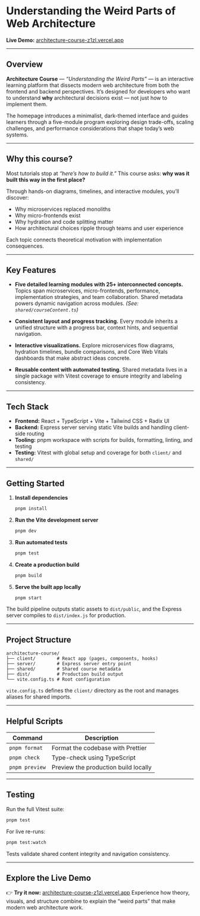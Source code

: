 # Understanding the Weird Parts of Web Architecture

**Live Demo:** [architecture-course-z1zl.vercel.app](https://architecture-course-z1zl.vercel.app/)

---

## Overview

**Architecture Course** — *“Understanding the Weird Parts”* — is an interactive learning platform that dissects modern web architecture from both the frontend and backend perspectives.
It’s designed for developers who want to understand **why** architectural decisions exist — not just how to implement them.

The homepage introduces a minimalist, dark-themed interface and guides learners through a five-module program exploring design trade-offs, scaling challenges, and performance considerations that shape today’s web systems.

---

## Why this course?

Most tutorials stop at *“here’s how to build it.”*
This course asks: **why was it built this way in the first place?**

Through hands-on diagrams, timelines, and interactive modules, you’ll discover:

* Why microservices replaced monoliths
* Why micro-frontends exist
* Why hydration and code splitting matter
* How architectural choices ripple through teams and user experience

Each topic connects theoretical motivation with implementation consequences.

---

## Key Features

* **Five detailed learning modules with 25+ interconnected concepts.**
  Topics span microservices, micro-frontends, performance, implementation strategies, and team collaboration. Shared metadata powers dynamic navigation across modules.
  *(See: `shared/courseContent.ts`)*

* **Consistent layout and progress tracking.**
  Every module inherits a unified structure with a progress bar, context hints, and sequential navigation.

* **Interactive visualizations.**
  Explore microservices flow diagrams, hydration timelines, bundle comparisons, and Core Web Vitals dashboards that make abstract ideas concrete.

* **Reusable content with automated testing.**
  Shared metadata lives in a single package with Vitest coverage to ensure integrity and labeling consistency.

---

## Tech Stack

* **Frontend:** React + TypeScript + Vite + Tailwind CSS + Radix UI
* **Backend:** Express server serving static Vite builds and handling client-side routing
* **Tooling:** pnpm workspace with scripts for builds, formatting, linting, and testing
* **Testing:** Vitest with global setup and coverage for both `client/` and `shared/`

---

## Getting Started

1. **Install dependencies**

   ```bash
   pnpm install
   ```

2. **Run the Vite development server**

   ```bash
   pnpm dev
   ```

3. **Run automated tests**

   ```bash
   pnpm test
   ```

4. **Create a production build**

   ```bash
   pnpm build
   ```

5. **Serve the built app locally**

   ```bash
   pnpm start
   ```

The build pipeline outputs static assets to `dist/public`, and the Express server compiles to `dist/index.js` for production.

---

## Project Structure

```
architecture-course/
├── client/        # React app (pages, components, hooks)
├── server/        # Express server entry point
├── shared/        # Shared course metadata
├── dist/          # Production build output
└── vite.config.ts # Root configuration
```

`vite.config.ts` defines the `client/` directory as the root and manages aliases for shared imports.

---

## Helpful Scripts

| Command        | Description                          |
| -------------- | ------------------------------------ |
| `pnpm format`  | Format the codebase with Prettier    |
| `pnpm check`   | Type-check using TypeScript          |
| `pnpm preview` | Preview the production build locally |

---

## Testing

Run the full Vitest suite:

```bash
pnpm test
```

For live re-runs:

```bash
pnpm test:watch
```

Tests validate shared content integrity and navigation consistency.

---

## Explore the Live Demo

👉 **Try it now:** [architecture-course-z1zl.vercel.app](https://architecture-course-z1zl.vercel.app/)
Experience how theory, visuals, and structure combine to explain the “weird parts” that make modern web architecture work.

